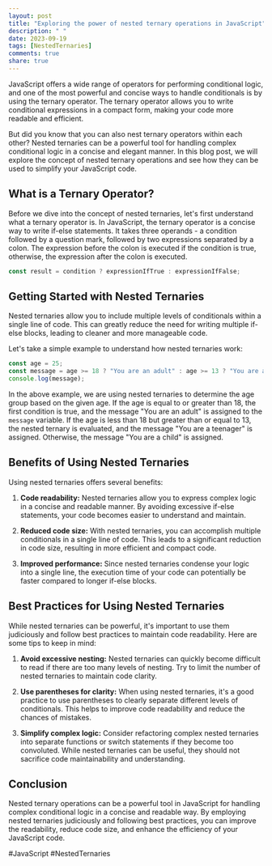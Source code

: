 ```yaml
---
layout: post
title: "Exploring the power of nested ternary operations in JavaScript"
description: " "
date: 2023-09-19
tags: [NestedTernaries]
comments: true
share: true
---
```


JavaScript offers a wide range of operators for performing conditional logic, and one of the most powerful and concise ways to handle conditionals is by using the ternary operator. The ternary operator allows you to write conditional expressions in a compact form, making your code more readable and efficient.

But did you know that you can also nest ternary operators within each other? Nested ternaries can be a powerful tool for handling complex conditional logic in a concise and elegant manner. In this blog post, we will explore the concept of nested ternary operations and see how they can be used to simplify your JavaScript code.

## What is a Ternary Operator?

Before we dive into the concept of nested ternaries, let's first understand what a ternary operator is. In JavaScript, the ternary operator is a concise way to write if-else statements. It takes three operands - a condition followed by a question mark, followed by two expressions separated by a colon. The expression before the colon is executed if the condition is true, otherwise, the expression after the colon is executed. 

```javascript
const result = condition ? expressionIfTrue : expressionIfFalse;
```

## Getting Started with Nested Ternaries

Nested ternaries allow you to include multiple levels of conditionals within a single line of code. This can greatly reduce the need for writing multiple if-else blocks, leading to cleaner and more manageable code.

Let's take a simple example to understand how nested ternaries work:

```javascript
const age = 25;
const message = age >= 18 ? "You are an adult" : age >= 13 ? "You are a teenager" : "You are a child";
console.log(message);
```

In the above example, we are using nested ternaries to determine the age group based on the given age. If the age is equal to or greater than 18, the first condition is true, and the message "You are an adult" is assigned to the `message` variable. If the age is less than 18 but greater than or equal to 13, the nested ternary is evaluated, and the message "You are a teenager" is assigned. Otherwise, the message "You are a child" is assigned.

## Benefits of Using Nested Ternaries

Using nested ternaries offers several benefits:

1. **Code readability:** Nested ternaries allow you to express complex logic in a concise and readable manner. By avoiding excessive if-else statements, your code becomes easier to understand and maintain.

2. **Reduced code size:** With nested ternaries, you can accomplish multiple conditionals in a single line of code. This leads to a significant reduction in code size, resulting in more efficient and compact code.

3. **Improved performance:** Since nested ternaries condense your logic into a single line, the execution time of your code can potentially be faster compared to longer if-else blocks.

## Best Practices for Using Nested Ternaries

While nested ternaries can be powerful, it's important to use them judiciously and follow best practices to maintain code readability. Here are some tips to keep in mind:

1. **Avoid excessive nesting:** Nested ternaries can quickly become difficult to read if there are too many levels of nesting. Try to limit the number of nested ternaries to maintain code clarity.

2. **Use parentheses for clarity:** When using nested ternaries, it's a good practice to use parentheses to clearly separate different levels of conditionals. This helps to improve code readability and reduce the chances of mistakes.

3. **Simplify complex logic:** Consider refactoring complex nested ternaries into separate functions or switch statements if they become too convoluted. While nested ternaries can be useful, they should not sacrifice code maintainability and understanding.

## Conclusion

Nested ternary operations can be a powerful tool in JavaScript for handling complex conditional logic in a concise and readable way. By employing nested ternaries judiciously and following best practices, you can improve the readability, reduce code size, and enhance the efficiency of your JavaScript code.

#JavaScript #NestedTernaries